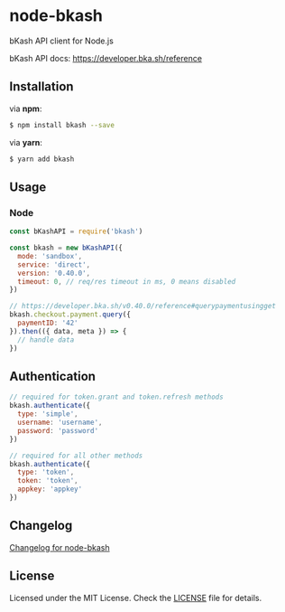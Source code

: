 # node-bkash

bKash API client for Node.js

bKash API docs: https://developer.bka.sh/reference

## Installation

via **npm**:

```sh
$ npm install bkash --save
```

via **yarn**:

```sh
$ yarn add bkash
```

## Usage

### Node

```js
const bKashAPI = require('bkash')

const bkash = new bKashAPI({
  mode: 'sandbox',
  service: 'direct',
  version: '0.40.0',
  timeout: 0, // req/res timeout in ms, 0 means disabled
})

// https://developer.bka.sh/v0.40.0/reference#querypaymentusingget
bkash.checkout.payment.query({
  paymentID: '42'
}).then(({ data, meta }) => {
  // handle data
})
```

## Authentication

```js
// required for token.grant and token.refresh methods
bkash.authenticate({
  type: 'simple',
  username: 'username',
  password: 'password'
})

// required for all other methods
bkash.authenticate({
  type: 'token',
  token: 'token',
  appkey: 'appkey'
})
```

## Changelog

[Changelog for node-bkash](https://github.com/MunifTanjim/node-bkash/blob/master/CHANGELOG.md)

## License

Licensed under the MIT License. Check the [LICENSE](https://github.com/MunifTanjim/node-bkash/blob/master/LICENSE) file for details.
